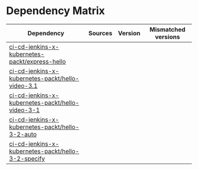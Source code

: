 # Dependency Matrix

Dependency | Sources | Version | Mismatched versions
---------- | ------- | ------- | -------------------
[ci-cd-jenkins-x-kubernetes-packt/express-hello](https://github.com/ci-cd-jenkins-x-kubernetes-packt/express-hello.git) |  | []() | 
[ci-cd-jenkins-x-kubernetes-packt/hello-video-3.1](https://github.com/ci-cd-jenkins-x-kubernetes-packt/hello-video-3.1.git) |  | []() | 
[ci-cd-jenkins-x-kubernetes-packt/hello-video-3-1](https://github.com/ci-cd-jenkins-x-kubernetes-packt/hello-video-3-1.git) |  | []() | 
[ci-cd-jenkins-x-kubernetes-packt/hello-3-2-auto](https://github.com/ci-cd-jenkins-x-kubernetes-packt/hello-3-2-auto.git) |  | []() | 
[ci-cd-jenkins-x-kubernetes-packt/hello-3-2-specify](https://github.com/ci-cd-jenkins-x-kubernetes-packt/hello-3-2-specify.git) |  | []() | 
